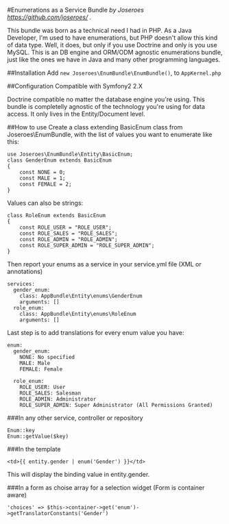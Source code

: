 
#Enumerations as a Service Bundle
*by Joseroes https://github.com/joseroes/ .*

This bundle was born as a technical need I had in PHP.  As a Java Developer, I'm used to have enumerations, but PHP doesn't allow this kind of data type. Well, it does, but only if you use Doctrine and only is you use MySQL. This is an DB engine and ORM/ODM agnostic enumerations bundle, just like the ones we have in Java and many other programming languages.

##Installation
Add 
`new Joseroes\EnumBundle\EnumBundle()`, to `AppKernel.php`

##Configuration
Compatible with Symfony2 2.X

Doctrine compatible no matter the database engine you're using. This bundle is completelly agnostic of the technology you're using for data access. It only lives in the Entity/Document level.

##How to use
Create a class extending BasicEnum class from Joseroes\EnumBundle, with the list of values you want to enumerate like this:
```
use Joseroes\EnumBundle\Entity\BasicEnum;
class GenderEnum extends BasicEnum
{
    const NONE = 0;
    const MALE = 1;
    const FEMALE = 2;
}
```
Values can also be strings:
```
class RoleEnum extends BasicEnum
{
    const ROLE_USER = "ROLE_USER";
    const ROLE_SALES = "ROLE_SALES";
    const ROLE_ADMIN = "ROLE_ADMIN";
    const ROLE_SUPER_ADMIN = "ROLE_SUPER_ADMIN";
}
```

Then report your enums as a service in your service.yml file (XML or annotations)
```
services:
  gender_enum:
    class: AppBundle\Entity\enums\GenderEnum
    arguments: []
  role_enum:
    class: AppBundle\Entity\enums\RoleEnum
    arguments: []
```

Last step is to add translations for every enum value you have:
```
enum:
  gender_enum:
    NONE: No specified
    MALE: Male
    FEMALE: Female

  role_enum:
    ROLE_USER: User
    ROLE_SALES: Salesman
    ROLE_ADMIN: Administrator
    ROLE_SUPER_ADMIN: Super Administrator (All Permissions Granted)
```

###In any other service, controller or repository
```
Enum::key
Enum::getValue($key)
```


###In the template
```
<td>{{ entity.gender | enum('Gender') }}</td>
```
This will display the binding value in entity.gender.

###In a form as choise array for a selection widget (Form is container aware)
```
'choices' => $this->container->get('enum')->getTranslatorConstants('Gender')
```